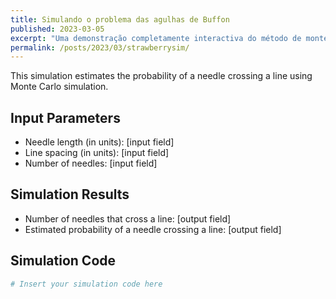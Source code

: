 ```yaml
---
title: Simulando o problema das agulhas de Buffon
published: 2023-03-05
excerpt: "Uma demonstração completamente interactiva do método de monte carlo"
permalink: /posts/2023/03/strawberrysim/ 
---
```


This simulation estimates the probability of a needle crossing a line using Monte Carlo simulation.

## Input Parameters

- Needle length (in units): [input field]
- Line spacing (in units): [input field]
- Number of needles: [input field]

## Simulation Results

- Number of needles that cross a line: [output field]
- Estimated probability of a needle crossing a line: [output field]

## Simulation Code

```python
# Insert your simulation code here
